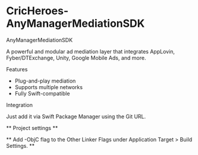 # CricHeroes-AnyManagerMediationSDK
AnyManagerMediationSDK

A powerful and modular ad mediation layer that integrates AppLovin, Fyber/DTExchange, Unity, Google Mobile Ads, and more.

Features

* Plug-and-play mediation
* Supports multiple networks
* Fully Swift-compatible

Integration

Just add it via Swift Package Manager using the Git URL.

** Project settings **

** Add -ObjC flag to the Other Linker Flags under Application Target > Build Settings. **
